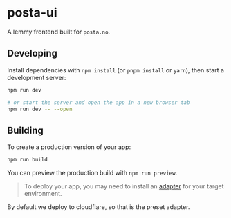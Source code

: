 # posta-ui

A lemmy frontend built for `posta.no`.

## Developing

Install dependencies with `npm install` (or `pnpm install` or `yarn`), then
start a development server:

```bash
npm run dev

# or start the server and open the app in a new browser tab
npm run dev -- --open
```

## Building

To create a production version of your app:

```bash
npm run build
```

You can preview the production build with `npm run preview`.

> To deploy your app, you may need to install an
> [adapter](https://kit.svelte.dev/docs/adapters) for your target environment.

By default we deploy to cloudflare, so that is the preset adapter.
